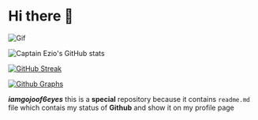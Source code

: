 # Hi there 👋

![Gif](https://media.giphy.com/media/9EDMrodQYFm5vP3fJ3/giphy.gif)







![Captain Ezio's GitHub stats](https://github-readme-stats.vercel.app/api?username=iamgojoof6eyes&count_private=true&show_icons=true&include_all_commits=true&theme=radical)


[![GitHub Streak](https://github-readme-streak-stats.herokuapp.com?user=iamgojoof6eyes&theme=highcontrast&date_format=j%20M%5B%20Y%5D&sideNums=DD0000&background=000000&border=DD2727&stroke=DD6316&ring=FF7D12&currStreakNum=FFBD05&dates=FFD500&sideLabels=FF851A)](https://git.io/streak-stats)



<!----[![Top Langs](https://github-readme-stats.vercel.app/api/top-langs/?username=iamgojoof6eyes&layout=compact)](https://github.com/iamgojoof6eyes/github-readme-stats)

[![trophy](https://github-profile-trophy.vercel.app/?username=iamgojoof6eyes&theme=onedark)](https://github.com/iamgojoof6eyes/github-profile-trophy)
Will remove from comments after completeing my project
--->

[![Github Graphs](https://activity-graph.herokuapp.com/graph?username=iamgojoof6eyes&bg_color=000000&color=ff0000&line=ff3300&point=cc0000&hide_border=true)](https://github.com/iamgojoof6eyes)


***iamgojoof6eyes*** this is a **special** repository because it contains `readme.md` file which contais my status of __Github__ and show it on my profile page

